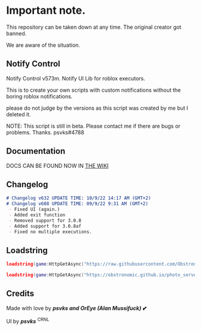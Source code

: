 # Important note.

This repository can be taken down at any time. The original creator got banned.

We are aware of the situation.


## Notify Control

Notify Control v573m. Notify UI Lib for roblox executors.

This is to create your own scripts with custom notifications without the boring roblox notifications.

please do not judge by the versions as this script was created by me but I deleted it.

NOTE: This script is still in beta. Please contact me if there are bugs or problems. Thanks. psvks#4788

## Documentation
DOCS CAN BE FOUND NOW IN [THE WIKI](https://github.com/Obstronomic/NotifyControl/wiki/Documentation)

## Changelog
 
 ```markdown
 # Changelog v632 UPDATE TIME: 10/9/22 14:17 AM (GMT+2)
 # Changelog v608 UPDATE TIME: 09/9/22 9:31 AM (GMT+2)
  - Fixed UI (again.)
  - Added exit function
  - Removed support for 3.0.8
  - Added support for 3.0.8af
  - Fixed no multiple executions.
```
 
## Loadstring

```lua
loadstring(game:HttpGetAsync("https://raw.githubusercontent.com/Obstronomic/NotifyControl/main/notifyControl.lua"))()

loadstring(game:HttpGetAsync("https://obstronomic.github.io/photo_server/RBXL/notifyControl.lua"))() -- NOT SUPPORTED DISCONTUNUED.
```

## Credits

Made with love by ***psvks and OrEye (Alan Mussifuck) 💕***

UI by ***psvks*** <sup>CRNL</sup>

